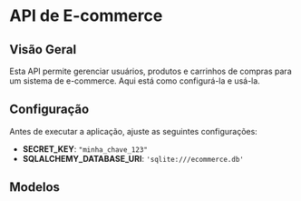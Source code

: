 # API de E-commerce

## Visão Geral

Esta API permite gerenciar usuários, produtos e carrinhos de compras para um sistema de e-commerce. Aqui está como configurá-la e usá-la.

## Configuração

Antes de executar a aplicação, ajuste as seguintes configurações:

- **SECRET_KEY**: `"minha_chave_123"`
- **SQLALCHEMY_DATABASE_URI**: `'sqlite:///ecommerce.db'`

## Modelos


